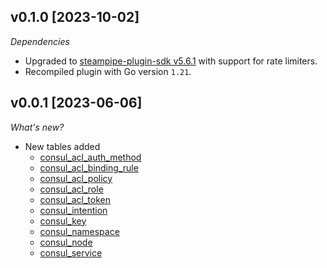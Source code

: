 ## v0.1.0 [2023-10-02]

_Dependencies_

- Upgraded to [steampipe-plugin-sdk v5.6.1](https://github.com/turbot/steampipe-plugin-sdk/blob/main/CHANGELOG.md#v561-2023-09-29) with support for rate limiters.
- Recompiled plugin with Go version `1.21`.

## v0.0.1 [2023-06-06]

_What's new?_

- New tables added
  - [consul_acl_auth_method](https://hub.steampipe.io/plugins/turbot/consul/tables/consul_acl_auth_method)
  - [consul_acl_binding_rule](https://hub.steampipe.io/plugins/turbot/consul/tables/consul_acl_binding_rule)
  - [consul_acl_policy](https://hub.steampipe.io/plugins/turbot/consul/tables/consul_acl_policy)
  - [consul_acl_role](https://hub.steampipe.io/plugins/turbot/consul/tables/consul_acl_role)
  - [consul_acl_token](https://hub.steampipe.io/plugins/turbot/consul/tables/consul_acl_token)
  - [consul_intention](https://hub.steampipe.io/plugins/turbot/consul/tables/consul_intention)
  - [consul_key](https://hub.steampipe.io/plugins/turbot/consul/tables/consul_key)
  - [consul_namespace](https://hub.steampipe.io/plugins/turbot/consul/tables/consul_namespace)
  - [consul_node](https://hub.steampipe.io/plugins/turbot/consul/tables/consul_node)
  - [consul_service](https://hub.steampipe.io/plugins/turbot/consul/tables/consul_service)

